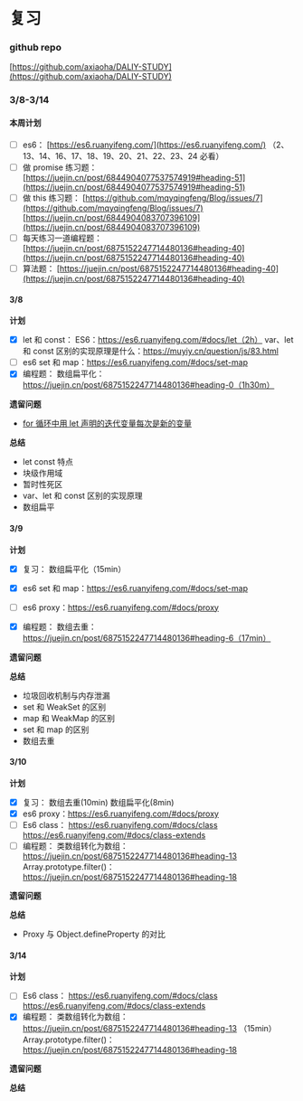 # 复习

### github repo

[https://github.com/axiaoha/DALIY-STUDY](https://github.com/axiaoha/DALIY-STUDY)

### 3/8-3/14

#### 本周计划

- [ ] es6：
      [https://es6.ruanyifeng.com/](https://es6.ruanyifeng.com/) （2、13、14、16、17、18、19、20、21、22、23、24 必看）
- [ ] 做 promise 练习题：
      [https://juejin.cn/post/6844904077537574919#heading-51](https://juejin.cn/post/6844904077537574919#heading-51)
- [ ] 做 this 练习题：
      [https://github.com/mqyqingfeng/Blog/issues/7](https://github.com/mqyqingfeng/Blog/issues/7)
      [https://juejin.cn/post/6844904083707396109](https://juejin.cn/post/6844904083707396109)
- [ ] 每天练习一道编程题：
      [https://juejin.cn/post/6875152247714480136#heading-40](https://juejin.cn/post/6875152247714480136#heading-40)
- [ ] 算法题：
      [https://juejin.cn/post/6875152247714480136#heading-40](https://juejin.cn/post/6875152247714480136#heading-40)

#### 3/8

**计划**

- [x] let 和 const：
      ES6：https://es6.ruanyifeng.com/#docs/let（2h）
      var、let 和 const 区别的实现原理是什么：https://muyiy.cn/question/js/83.html
- [ ] es6 set 和 map：https://es6.ruanyifeng.com/#docs/set-map
- [x] 编程题：
      数组扁平化：https://juejin.cn/post/6875152247714480136#heading-0（1h30m）

**遗留问题**

- [for 循环中用 let 声明的迭代变量每次是新的变量](https://segmentfault.com/q/1010000007541743#)

**总结**

- let const 特点
- 块级作用域
- 暂时性死区
- var、let 和 const 区别的实现原理
- 数组扁平

#### 3/9

**计划**

- [x] 复习：
      数组扁平化（15min）
- [x] es6 set 和 map：https://es6.ruanyifeng.com/#docs/set-map

- [ ] es6 proxy：https://es6.ruanyifeng.com/#docs/proxy
- [x] 编程题：
      数组去重：https://juejin.cn/post/6875152247714480136#heading-6（17min）

**遗留问题**

**总结**

- 垃圾回收机制与内存泄漏
- set 和 WeakSet 的区别
- map 和 WeakMap 的区别
- set 和 map 的区别
- 数组去重

#### 3/10

**计划**

- [x] 复习：
      数组去重(10min)
      数组扁平化(8min)
- [x] es6 proxy：https://es6.ruanyifeng.com/#docs/proxy
- [ ] Es6 class：
      https://es6.ruanyifeng.com/#docs/class
      https://es6.ruanyifeng.com/#docs/class-extends
- [ ] 编程题：
      类数组转化为数组：https://juejin.cn/post/6875152247714480136#heading-13
      Array.prototype.filter()：https://juejin.cn/post/6875152247714480136#heading-18

**遗留问题**

**总结**

- Proxy 与 Object.defineProperty 的对比

#### 3/14

**计划**

- [ ] Es6 class：
      https://es6.ruanyifeng.com/#docs/class
      https://es6.ruanyifeng.com/#docs/class-extends
- [x] 编程题：
      类数组转化为数组：https://juejin.cn/post/6875152247714480136#heading-13 （15min）
      Array.prototype.filter()：https://juejin.cn/post/6875152247714480136#heading-18

**遗留问题**

**总结**

